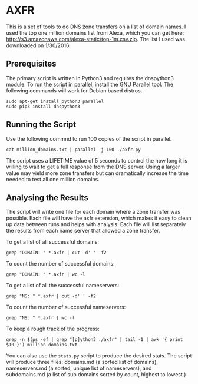 AXFR
====
This is a set of tools to do DNS zone transfers on a list of domain names. I used the top one million domains list from Alexa, which you can get here: http://s3.amazonaws.com/alexa-static/top-1m.csv.zip. The list I used was downloaded on 1/30/2016.

Prerequisites
-------------
The primary script is written in Python3 and requires the dnspython3 module. To run the script in parallel, install the GNU Parallel tool. The following commands will work for Debian based distros.

    sudo apt-get install python3 parallel
    sudo pip3 install dnspython3

Running the Script
------------------
Use the following commnd to run 100 copies of the script in parallel.

    cat million_domains.txt | parallel -j 100 ./axfr.py

The script uses a LIFETIME value of 5 seconds to control the how long it is willing to wait to get a full response from the DNS server. Using a larger value may yield more zone transfers but can dramatically increase the time needed to test all one million domains.

Analysing the Results
---------------------
The script will write one file for each domain where a zone transfer was possible. Each file will have the axfr extension, which makes it easy to clean up data between runs and helps with analysis. Each file will list separately the results from each name server that allowed a zone transfer.

To get a list of all successful domains:

    grep "DOMAIN: " *.axfr | cut -d' ' -f2

To count the number of successful domains:

    grep "DOMAIN: " *.axfr | wc -l

To get a list of all the successful nameservers:

    grep "NS: " *.axfr | cut -d' ' -f2

To count the number of successful nameservers:

    grep "NS: " *.axfr | wc -l      

To keep a rough track of the progress:

    grep -n $(ps -ef | grep "[p]ython3 ./axfr" | tail -1 | awk '{ print $10 }') million_domains.txt

You can also use the `stats.py` script to produce the desired stats. The script will produce three files: domains.md (a sorted list of domains), nameservers.md (a sorted, unique list of nameservers), and subdomains.md (a list of sub domains sorted by count, highest to lowest.)
